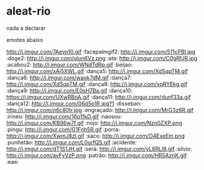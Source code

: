 # aleat-rio
nada a declarar

emotes abaixo

http://i.imgur.com/7Aevn10.gif	:facepalmgif2:
http://i.imgur.com/511cPBl.jpg	:doge2:
http://i.imgur.com/olun6Vz.png	:ata:
http://i.imgur.com/C0gRfJR.jpg	:acabou2:
http://i.imgur.com/WNdTdRp.gif	:beijao:
http://i.imgur.com/xAi5XWL.gif	:dança5:
http://i.imgur.com/XdSqpTM.gif	:dança6:
http://i.imgur.com/waok7dM.gif	:dança7:
http://i.imgur.com/XdSqpTM.gif	:dança8:
http://i.imgur.com/xqRYEkg.gif	:dança9:
http://i.imgur.com/E0sH7Ba.gif	:dança10:
https://i.imgur.com/UXwRBoA.gif	:dança11:
http://i.imgur.com/dunf33a.gif	:dança12:
http://i.imgur.com/06d5o1R.jpg?1 :disseban:
http://i.imgur.com/n6c80tr.jpg	:engraçado:
http://i.imgur.com/MrG3z6R.gif	:irineu:
http://i.imgur.com/16p1fkD.gif	:naosou:
http://i.imgur.com/KB96w7f.gif	:nojo:
http://i.imgur.com/Nzn0ZXP.png	:pingu:
http://i.imgur.com/G1Fnh5R.gif	:porra:
http://i.imgur.com/XwmJ8zl.gif	:saco:
http://i.imgur.com/O4ExeEm.png	:punhetão:
http://i.imgur.com/L0urfQS.gif	:acidente:
http://i.imgur.com/dT1S1JH.gif	:será:
http://i.imgur.com/yL6RLI9.gif	:silvio:
http://i.imgur.com/avFyVzP.png	:patrão:
http://i.imgur.com/HR5AznK.gif	:eae:
